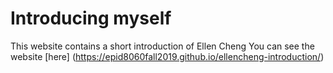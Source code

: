 # Introducing myself
This website contains a short introduction of Ellen Cheng
You can see the website [here] (https://epid8060fall2019.github.io/ellencheng-introduction/)